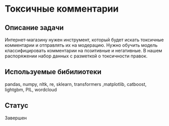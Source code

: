 # Токсичные комментарии
## Описание задачи
Интернет-магазину нужен инструмент, который будет искать токсичные комментарии и отправлять их на модерацию.
Нужно обучить модель классифицировать комментарии на позитивные и негативные. В нашем распоряжении набор данных с разметкой о токсичности правок.

## Используемые бибилиотеки
pandas, numpy, nltk, re, sklearn, transformers ,matplotlib, catboost, lightgbm, PIL, wordcloud 

## Статус
Завершен
